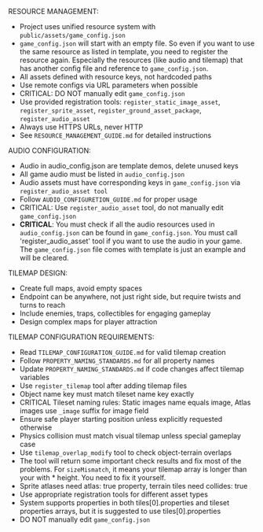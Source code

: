 RESOURCE MANAGEMENT:
- Project uses unified resource system with `public/assets/game_config.json`
- `game_config.json` will start with an empty file. So even if you want to use the same resource as listed in template, you need to register the resource again. Especially the resources (like audio and tilemap) that has another config file and reference to `game_config.json`.
- All assets defined with resource keys, not hardcoded paths
- Use remote configs via URL parameters when possible
- CRITICAL: DO NOT manually edit `game_config.json`
- Use provided registration tools: `register_static_image_asset`, `register_sprite_asset`, `register_ground_asset_package`, `register_audio_asset`
- Always use HTTPS URLs, never HTTP
- See `RESOURCE_MANAGEMENT_GUIDE.md` for detailed instructions

AUDIO CONFIGURATION:
- Audio in audio_config.json are template demos, delete unused keys
- All game audio must be listed in `audio_config.json`
- Audio assets must have corresponding keys in `game_config.json` via `register_audio_asset tool`
- Follow `AUDIO_CONFIGURETION_GUIDE.md` for proper usage
- CRITICAL: Use `register_audio_asset` tool, do not manually edit `game_config.json`
- **CRITICAL**: You must check if all the audio resources used in `audio_config.json` can be found in `game_config.json`. You must call 'register_audio_asset' tool if you want to use the audio in your game. The `game_config.json` file comes with template is just an example and will be cleared.

TILEMAP DESIGN:
- Create full maps, avoid empty spaces
- Endpoint can be anywhere, not just right side, but require twists and turns to reach
- Include enemies, traps, collectibles for engaging gameplay
- Design complex maps for player attraction

TILEMAP CONFIGURATION REQUIREMENTS:
- Read `TILEMAP_CONFIGURATION_GUIDE.md` for valid tilemap creation
- Follow `PROPERTY_NAMING_STANDARDS.md` for all property names
- Update `PROPERTY_NAMING_STANDARDS.md` if code changes affect tilemap variables
- Use `register_tilemap` tool after adding tilemap files
- Object name key must match tileset name key exactly
- CRITICAL Tileset naming rules: Static images name equals image, Atlas images use `_image` suffix for image field
- Ensure safe player starting position unless explicitly requested otherwise
- Physics collision must match visual tilemap unless special gameplay case
- Use `tilemap_overlap_modify` tool to check object-terrain overlaps
- The tool will return some important check results and fix most of the problems. For `sizeMismatch`, it means your tilemap array is longer than your with * height. You need to fix it yourself.
- Sprite atlases need atlas: true property, terrain tiles need collides: true
- Use appropriate registration tools for different asset types
- System supports properties in both tiles[0].properties and tileset properties arrays, but it is suggested to use tiles[0].properties
- DO NOT manually edit `game_config.json`

